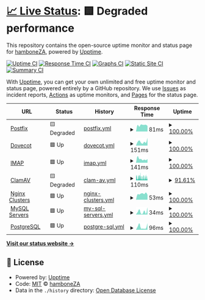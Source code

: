 # [📈 Live Status](https://hamboneZA.github.io/caffeine): <!--live status--> **🟨 Degraded performance**

This repository contains the open-source uptime monitor and status page for [hamboneZA](https://hamboneZA.github.io/caffeine), powered by [Upptime](https://github.com/upptime/upptime).

[![Uptime CI](https://github.com/hamboneZA/caffeine/workflows/Uptime%20CI/badge.svg)](https://github.com/hamboneZA/caffeine/actions?query=workflow%3A%22Uptime+CI%22)
[![Response Time CI](https://github.com/hamboneZA/caffeine/workflows/Response%20Time%20CI/badge.svg)](https://github.com/hamboneZA/caffeine/actions?query=workflow%3A%22Response+Time+CI%22)
[![Graphs CI](https://github.com/hamboneZA/caffeine/workflows/Graphs%20CI/badge.svg)](https://github.com/hamboneZA/caffeine/actions?query=workflow%3A%22Graphs+CI%22)
[![Static Site CI](https://github.com/hamboneZA/caffeine/workflows/Static%20Site%20CI/badge.svg)](https://github.com/hamboneZA/caffeine/actions?query=workflow%3A%22Static+Site+CI%22)
[![Summary CI](https://github.com/hamboneZA/caffeine/workflows/Summary%20CI/badge.svg)](https://github.com/hamboneZA/caffeine/actions?query=workflow%3A%22Summary+CI%22)

With [Upptime](https://upptime.js.org), you can get your own unlimited and free uptime monitor and status page, powered entirely by a GitHub repository. We use [Issues](https://github.com/hamboneZA/caffeine/issues) as incident reports, [Actions](https://github.com/hamboneZA/caffeine/actions) as uptime monitors, and [Pages](https://hamboneZA.github.io/caffeine) for the status page.

<!--start: status pages-->
<!-- This summary is generated by Upptime (https://github.com/upptime/upptime) -->
<!-- Do not edit this manually, your changes will be overwritten -->
<!-- prettier-ignore -->
| URL | Status | History | Response Time | Uptime |
| --- | ------ | ------- | ------------- | ------ |
| <img alt="" src="https://icons.duckduckgo.com/ip3/www.google.com.ico" height="13"> [Postfix](https://www.google.com) | 🟨 Degraded | [postfix.yml](https://github.com/hamboneZA/caffeine/commits/HEAD/history/postfix.yml) | <details><summary><img alt="Response time graph" src="./graphs/postfix/response-time-week.png" height="20"> 81ms</summary><br><a href="https://hamboneza.github.io/caffeine/history/postfix"><img alt="Response time 100" src="https://img.shields.io/endpoint?url=https%3A%2F%2Fraw.githubusercontent.com%2FhamboneZA%2Fcaffeine%2FHEAD%2Fapi%2Fpostfix%2Fresponse-time.json"></a><br><a href="https://hamboneza.github.io/caffeine/history/postfix"><img alt="24-hour response time 72" src="https://img.shields.io/endpoint?url=https%3A%2F%2Fraw.githubusercontent.com%2FhamboneZA%2Fcaffeine%2FHEAD%2Fapi%2Fpostfix%2Fresponse-time-day.json"></a><br><a href="https://hamboneza.github.io/caffeine/history/postfix"><img alt="7-day response time 81" src="https://img.shields.io/endpoint?url=https%3A%2F%2Fraw.githubusercontent.com%2FhamboneZA%2Fcaffeine%2FHEAD%2Fapi%2Fpostfix%2Fresponse-time-week.json"></a><br><a href="https://hamboneza.github.io/caffeine/history/postfix"><img alt="30-day response time 127" src="https://img.shields.io/endpoint?url=https%3A%2F%2Fraw.githubusercontent.com%2FhamboneZA%2Fcaffeine%2FHEAD%2Fapi%2Fpostfix%2Fresponse-time-month.json"></a><br><a href="https://hamboneza.github.io/caffeine/history/postfix"><img alt="1-year response time 100" src="https://img.shields.io/endpoint?url=https%3A%2F%2Fraw.githubusercontent.com%2FhamboneZA%2Fcaffeine%2FHEAD%2Fapi%2Fpostfix%2Fresponse-time-year.json"></a></details> | <details><summary><a href="https://hamboneza.github.io/caffeine/history/postfix">100.00%</a></summary><a href="https://hamboneza.github.io/caffeine/history/postfix"><img alt="All-time uptime 99.99%" src="https://img.shields.io/endpoint?url=https%3A%2F%2Fraw.githubusercontent.com%2FhamboneZA%2Fcaffeine%2FHEAD%2Fapi%2Fpostfix%2Fuptime.json"></a><br><a href="https://hamboneza.github.io/caffeine/history/postfix"><img alt="24-hour uptime 100.00%" src="https://img.shields.io/endpoint?url=https%3A%2F%2Fraw.githubusercontent.com%2FhamboneZA%2Fcaffeine%2FHEAD%2Fapi%2Fpostfix%2Fuptime-day.json"></a><br><a href="https://hamboneza.github.io/caffeine/history/postfix"><img alt="7-day uptime 100.00%" src="https://img.shields.io/endpoint?url=https%3A%2F%2Fraw.githubusercontent.com%2FhamboneZA%2Fcaffeine%2FHEAD%2Fapi%2Fpostfix%2Fuptime-week.json"></a><br><a href="https://hamboneza.github.io/caffeine/history/postfix"><img alt="30-day uptime 100.00%" src="https://img.shields.io/endpoint?url=https%3A%2F%2Fraw.githubusercontent.com%2FhamboneZA%2Fcaffeine%2FHEAD%2Fapi%2Fpostfix%2Fuptime-month.json"></a><br><a href="https://hamboneza.github.io/caffeine/history/postfix"><img alt="1-year uptime 99.99%" src="https://img.shields.io/endpoint?url=https%3A%2F%2Fraw.githubusercontent.com%2FhamboneZA%2Fcaffeine%2FHEAD%2Fapi%2Fpostfix%2Fuptime-year.json"></a></details>
| <img alt="" src="https://icons.duckduckgo.com/ip3/en.wikipedia.org.ico" height="13"> [Dovecot](https://en.wikipedia.org) | 🟩 Up | [dovecot.yml](https://github.com/hamboneZA/caffeine/commits/HEAD/history/dovecot.yml) | <details><summary><img alt="Response time graph" src="./graphs/dovecot/response-time-week.png" height="20"> 151ms</summary><br><a href="https://hamboneza.github.io/caffeine/history/dovecot"><img alt="Response time 178" src="https://img.shields.io/endpoint?url=https%3A%2F%2Fraw.githubusercontent.com%2FhamboneZA%2Fcaffeine%2FHEAD%2Fapi%2Fdovecot%2Fresponse-time.json"></a><br><a href="https://hamboneza.github.io/caffeine/history/dovecot"><img alt="24-hour response time 294" src="https://img.shields.io/endpoint?url=https%3A%2F%2Fraw.githubusercontent.com%2FhamboneZA%2Fcaffeine%2FHEAD%2Fapi%2Fdovecot%2Fresponse-time-day.json"></a><br><a href="https://hamboneza.github.io/caffeine/history/dovecot"><img alt="7-day response time 151" src="https://img.shields.io/endpoint?url=https%3A%2F%2Fraw.githubusercontent.com%2FhamboneZA%2Fcaffeine%2FHEAD%2Fapi%2Fdovecot%2Fresponse-time-week.json"></a><br><a href="https://hamboneza.github.io/caffeine/history/dovecot"><img alt="30-day response time 150" src="https://img.shields.io/endpoint?url=https%3A%2F%2Fraw.githubusercontent.com%2FhamboneZA%2Fcaffeine%2FHEAD%2Fapi%2Fdovecot%2Fresponse-time-month.json"></a><br><a href="https://hamboneza.github.io/caffeine/history/dovecot"><img alt="1-year response time 178" src="https://img.shields.io/endpoint?url=https%3A%2F%2Fraw.githubusercontent.com%2FhamboneZA%2Fcaffeine%2FHEAD%2Fapi%2Fdovecot%2Fresponse-time-year.json"></a></details> | <details><summary><a href="https://hamboneza.github.io/caffeine/history/dovecot">100.00%</a></summary><a href="https://hamboneza.github.io/caffeine/history/dovecot"><img alt="All-time uptime 98.33%" src="https://img.shields.io/endpoint?url=https%3A%2F%2Fraw.githubusercontent.com%2FhamboneZA%2Fcaffeine%2FHEAD%2Fapi%2Fdovecot%2Fuptime.json"></a><br><a href="https://hamboneza.github.io/caffeine/history/dovecot"><img alt="24-hour uptime 100.00%" src="https://img.shields.io/endpoint?url=https%3A%2F%2Fraw.githubusercontent.com%2FhamboneZA%2Fcaffeine%2FHEAD%2Fapi%2Fdovecot%2Fuptime-day.json"></a><br><a href="https://hamboneza.github.io/caffeine/history/dovecot"><img alt="7-day uptime 100.00%" src="https://img.shields.io/endpoint?url=https%3A%2F%2Fraw.githubusercontent.com%2FhamboneZA%2Fcaffeine%2FHEAD%2Fapi%2Fdovecot%2Fuptime-week.json"></a><br><a href="https://hamboneza.github.io/caffeine/history/dovecot"><img alt="30-day uptime 100.00%" src="https://img.shields.io/endpoint?url=https%3A%2F%2Fraw.githubusercontent.com%2FhamboneZA%2Fcaffeine%2FHEAD%2Fapi%2Fdovecot%2Fuptime-month.json"></a><br><a href="https://hamboneza.github.io/caffeine/history/dovecot"><img alt="1-year uptime 98.33%" src="https://img.shields.io/endpoint?url=https%3A%2F%2Fraw.githubusercontent.com%2FhamboneZA%2Fcaffeine%2FHEAD%2Fapi%2Fdovecot%2Fuptime-year.json"></a></details>
| <img alt="" src="https://icons.duckduckgo.com/ip3/news.ycombinator.com.ico" height="13"> [IMAP](https://news.ycombinator.com) | 🟩 Up | [imap.yml](https://github.com/hamboneZA/caffeine/commits/HEAD/history/imap.yml) | <details><summary><img alt="Response time graph" src="./graphs/imap/response-time-week.png" height="20"> 141ms</summary><br><a href="https://hamboneza.github.io/caffeine/history/imap"><img alt="Response time 171" src="https://img.shields.io/endpoint?url=https%3A%2F%2Fraw.githubusercontent.com%2FhamboneZA%2Fcaffeine%2FHEAD%2Fapi%2Fimap%2Fresponse-time.json"></a><br><a href="https://hamboneza.github.io/caffeine/history/imap"><img alt="24-hour response time 141" src="https://img.shields.io/endpoint?url=https%3A%2F%2Fraw.githubusercontent.com%2FhamboneZA%2Fcaffeine%2FHEAD%2Fapi%2Fimap%2Fresponse-time-day.json"></a><br><a href="https://hamboneza.github.io/caffeine/history/imap"><img alt="7-day response time 141" src="https://img.shields.io/endpoint?url=https%3A%2F%2Fraw.githubusercontent.com%2FhamboneZA%2Fcaffeine%2FHEAD%2Fapi%2Fimap%2Fresponse-time-week.json"></a><br><a href="https://hamboneza.github.io/caffeine/history/imap"><img alt="30-day response time 135" src="https://img.shields.io/endpoint?url=https%3A%2F%2Fraw.githubusercontent.com%2FhamboneZA%2Fcaffeine%2FHEAD%2Fapi%2Fimap%2Fresponse-time-month.json"></a><br><a href="https://hamboneza.github.io/caffeine/history/imap"><img alt="1-year response time 171" src="https://img.shields.io/endpoint?url=https%3A%2F%2Fraw.githubusercontent.com%2FhamboneZA%2Fcaffeine%2FHEAD%2Fapi%2Fimap%2Fresponse-time-year.json"></a></details> | <details><summary><a href="https://hamboneza.github.io/caffeine/history/imap">100.00%</a></summary><a href="https://hamboneza.github.io/caffeine/history/imap"><img alt="All-time uptime 99.88%" src="https://img.shields.io/endpoint?url=https%3A%2F%2Fraw.githubusercontent.com%2FhamboneZA%2Fcaffeine%2FHEAD%2Fapi%2Fimap%2Fuptime.json"></a><br><a href="https://hamboneza.github.io/caffeine/history/imap"><img alt="24-hour uptime 100.00%" src="https://img.shields.io/endpoint?url=https%3A%2F%2Fraw.githubusercontent.com%2FhamboneZA%2Fcaffeine%2FHEAD%2Fapi%2Fimap%2Fuptime-day.json"></a><br><a href="https://hamboneza.github.io/caffeine/history/imap"><img alt="7-day uptime 100.00%" src="https://img.shields.io/endpoint?url=https%3A%2F%2Fraw.githubusercontent.com%2FhamboneZA%2Fcaffeine%2FHEAD%2Fapi%2Fimap%2Fuptime-week.json"></a><br><a href="https://hamboneza.github.io/caffeine/history/imap"><img alt="30-day uptime 100.00%" src="https://img.shields.io/endpoint?url=https%3A%2F%2Fraw.githubusercontent.com%2FhamboneZA%2Fcaffeine%2FHEAD%2Fapi%2Fimap%2Fuptime-month.json"></a><br><a href="https://hamboneza.github.io/caffeine/history/imap"><img alt="1-year uptime 99.88%" src="https://img.shields.io/endpoint?url=https%3A%2F%2Fraw.githubusercontent.com%2FhamboneZA%2Fcaffeine%2FHEAD%2Fapi%2Fimap%2Fuptime-year.json"></a></details>
| <img alt="" src="https://icons.duckduckgo.com/ip3/spamassassin.apache.org.ico" height="13"> [ClamAV](https://spamassassin.apache.org/) | 🟨 Degraded | [clam-av.yml](https://github.com/hamboneZA/caffeine/commits/HEAD/history/clam-av.yml) | <details><summary><img alt="Response time graph" src="./graphs/clam-av/response-time-week.png" height="20"> 110ms</summary><br><a href="https://hamboneza.github.io/caffeine/history/clam-av"><img alt="Response time 114" src="https://img.shields.io/endpoint?url=https%3A%2F%2Fraw.githubusercontent.com%2FhamboneZA%2Fcaffeine%2FHEAD%2Fapi%2Fclam-av%2Fresponse-time.json"></a><br><a href="https://hamboneza.github.io/caffeine/history/clam-av"><img alt="24-hour response time 114" src="https://img.shields.io/endpoint?url=https%3A%2F%2Fraw.githubusercontent.com%2FhamboneZA%2Fcaffeine%2FHEAD%2Fapi%2Fclam-av%2Fresponse-time-day.json"></a><br><a href="https://hamboneza.github.io/caffeine/history/clam-av"><img alt="7-day response time 110" src="https://img.shields.io/endpoint?url=https%3A%2F%2Fraw.githubusercontent.com%2FhamboneZA%2Fcaffeine%2FHEAD%2Fapi%2Fclam-av%2Fresponse-time-week.json"></a><br><a href="https://hamboneza.github.io/caffeine/history/clam-av"><img alt="30-day response time 114" src="https://img.shields.io/endpoint?url=https%3A%2F%2Fraw.githubusercontent.com%2FhamboneZA%2Fcaffeine%2FHEAD%2Fapi%2Fclam-av%2Fresponse-time-month.json"></a><br><a href="https://hamboneza.github.io/caffeine/history/clam-av"><img alt="1-year response time 114" src="https://img.shields.io/endpoint?url=https%3A%2F%2Fraw.githubusercontent.com%2FhamboneZA%2Fcaffeine%2FHEAD%2Fapi%2Fclam-av%2Fresponse-time-year.json"></a></details> | <details><summary><a href="https://hamboneza.github.io/caffeine/history/clam-av">91.61%</a></summary><a href="https://hamboneza.github.io/caffeine/history/clam-av"><img alt="All-time uptime 99.41%" src="https://img.shields.io/endpoint?url=https%3A%2F%2Fraw.githubusercontent.com%2FhamboneZA%2Fcaffeine%2FHEAD%2Fapi%2Fclam-av%2Fuptime.json"></a><br><a href="https://hamboneza.github.io/caffeine/history/clam-av"><img alt="24-hour uptime 93.19%" src="https://img.shields.io/endpoint?url=https%3A%2F%2Fraw.githubusercontent.com%2FhamboneZA%2Fcaffeine%2FHEAD%2Fapi%2Fclam-av%2Fuptime-day.json"></a><br><a href="https://hamboneza.github.io/caffeine/history/clam-av"><img alt="7-day uptime 91.61%" src="https://img.shields.io/endpoint?url=https%3A%2F%2Fraw.githubusercontent.com%2FhamboneZA%2Fcaffeine%2FHEAD%2Fapi%2Fclam-av%2Fuptime-week.json"></a><br><a href="https://hamboneza.github.io/caffeine/history/clam-av"><img alt="30-day uptime 93.68%" src="https://img.shields.io/endpoint?url=https%3A%2F%2Fraw.githubusercontent.com%2FhamboneZA%2Fcaffeine%2FHEAD%2Fapi%2Fclam-av%2Fuptime-month.json"></a><br><a href="https://hamboneza.github.io/caffeine/history/clam-av"><img alt="1-year uptime 99.41%" src="https://img.shields.io/endpoint?url=https%3A%2F%2Fraw.githubusercontent.com%2FhamboneZA%2Fcaffeine%2FHEAD%2Fapi%2Fclam-av%2Fuptime-year.json"></a></details>
| <img alt="" src="https://icons.duckduckgo.com/ip3/www.google.com.ico" height="13"> [Nginx Clusters](https://www.google.com) | 🟩 Up | [nginx-clusters.yml](https://github.com/hamboneZA/caffeine/commits/HEAD/history/nginx-clusters.yml) | <details><summary><img alt="Response time graph" src="./graphs/nginx-clusters/response-time-week.png" height="20"> 53ms</summary><br><a href="https://hamboneza.github.io/caffeine/history/nginx-clusters"><img alt="Response time 61" src="https://img.shields.io/endpoint?url=https%3A%2F%2Fraw.githubusercontent.com%2FhamboneZA%2Fcaffeine%2FHEAD%2Fapi%2Fnginx-clusters%2Fresponse-time.json"></a><br><a href="https://hamboneza.github.io/caffeine/history/nginx-clusters"><img alt="24-hour response time 44" src="https://img.shields.io/endpoint?url=https%3A%2F%2Fraw.githubusercontent.com%2FhamboneZA%2Fcaffeine%2FHEAD%2Fapi%2Fnginx-clusters%2Fresponse-time-day.json"></a><br><a href="https://hamboneza.github.io/caffeine/history/nginx-clusters"><img alt="7-day response time 53" src="https://img.shields.io/endpoint?url=https%3A%2F%2Fraw.githubusercontent.com%2FhamboneZA%2Fcaffeine%2FHEAD%2Fapi%2Fnginx-clusters%2Fresponse-time-week.json"></a><br><a href="https://hamboneza.github.io/caffeine/history/nginx-clusters"><img alt="30-day response time 67" src="https://img.shields.io/endpoint?url=https%3A%2F%2Fraw.githubusercontent.com%2FhamboneZA%2Fcaffeine%2FHEAD%2Fapi%2Fnginx-clusters%2Fresponse-time-month.json"></a><br><a href="https://hamboneza.github.io/caffeine/history/nginx-clusters"><img alt="1-year response time 61" src="https://img.shields.io/endpoint?url=https%3A%2F%2Fraw.githubusercontent.com%2FhamboneZA%2Fcaffeine%2FHEAD%2Fapi%2Fnginx-clusters%2Fresponse-time-year.json"></a></details> | <details><summary><a href="https://hamboneza.github.io/caffeine/history/nginx-clusters">100.00%</a></summary><a href="https://hamboneza.github.io/caffeine/history/nginx-clusters"><img alt="All-time uptime 99.99%" src="https://img.shields.io/endpoint?url=https%3A%2F%2Fraw.githubusercontent.com%2FhamboneZA%2Fcaffeine%2FHEAD%2Fapi%2Fnginx-clusters%2Fuptime.json"></a><br><a href="https://hamboneza.github.io/caffeine/history/nginx-clusters"><img alt="24-hour uptime 100.00%" src="https://img.shields.io/endpoint?url=https%3A%2F%2Fraw.githubusercontent.com%2FhamboneZA%2Fcaffeine%2FHEAD%2Fapi%2Fnginx-clusters%2Fuptime-day.json"></a><br><a href="https://hamboneza.github.io/caffeine/history/nginx-clusters"><img alt="7-day uptime 100.00%" src="https://img.shields.io/endpoint?url=https%3A%2F%2Fraw.githubusercontent.com%2FhamboneZA%2Fcaffeine%2FHEAD%2Fapi%2Fnginx-clusters%2Fuptime-week.json"></a><br><a href="https://hamboneza.github.io/caffeine/history/nginx-clusters"><img alt="30-day uptime 100.00%" src="https://img.shields.io/endpoint?url=https%3A%2F%2Fraw.githubusercontent.com%2FhamboneZA%2Fcaffeine%2FHEAD%2Fapi%2Fnginx-clusters%2Fuptime-month.json"></a><br><a href="https://hamboneza.github.io/caffeine/history/nginx-clusters"><img alt="1-year uptime 99.99%" src="https://img.shields.io/endpoint?url=https%3A%2F%2Fraw.githubusercontent.com%2FhamboneZA%2Fcaffeine%2FHEAD%2Fapi%2Fnginx-clusters%2Fuptime-year.json"></a></details>
| <img alt="" src="https://icons.duckduckgo.com/ip3/en.wikipedia.org.ico" height="13"> [MySQL Servers](https://en.wikipedia.org) | 🟩 Up | [my-sql-servers.yml](https://github.com/hamboneZA/caffeine/commits/HEAD/history/my-sql-servers.yml) | <details><summary><img alt="Response time graph" src="./graphs/my-sql-servers/response-time-week.png" height="20"> 34ms</summary><br><a href="https://hamboneza.github.io/caffeine/history/my-sql-servers"><img alt="Response time 46" src="https://img.shields.io/endpoint?url=https%3A%2F%2Fraw.githubusercontent.com%2FhamboneZA%2Fcaffeine%2FHEAD%2Fapi%2Fmy-sql-servers%2Fresponse-time.json"></a><br><a href="https://hamboneza.github.io/caffeine/history/my-sql-servers"><img alt="24-hour response time 82" src="https://img.shields.io/endpoint?url=https%3A%2F%2Fraw.githubusercontent.com%2FhamboneZA%2Fcaffeine%2FHEAD%2Fapi%2Fmy-sql-servers%2Fresponse-time-day.json"></a><br><a href="https://hamboneza.github.io/caffeine/history/my-sql-servers"><img alt="7-day response time 34" src="https://img.shields.io/endpoint?url=https%3A%2F%2Fraw.githubusercontent.com%2FhamboneZA%2Fcaffeine%2FHEAD%2Fapi%2Fmy-sql-servers%2Fresponse-time-week.json"></a><br><a href="https://hamboneza.github.io/caffeine/history/my-sql-servers"><img alt="30-day response time 34" src="https://img.shields.io/endpoint?url=https%3A%2F%2Fraw.githubusercontent.com%2FhamboneZA%2Fcaffeine%2FHEAD%2Fapi%2Fmy-sql-servers%2Fresponse-time-month.json"></a><br><a href="https://hamboneza.github.io/caffeine/history/my-sql-servers"><img alt="1-year response time 46" src="https://img.shields.io/endpoint?url=https%3A%2F%2Fraw.githubusercontent.com%2FhamboneZA%2Fcaffeine%2FHEAD%2Fapi%2Fmy-sql-servers%2Fresponse-time-year.json"></a></details> | <details><summary><a href="https://hamboneza.github.io/caffeine/history/my-sql-servers">100.00%</a></summary><a href="https://hamboneza.github.io/caffeine/history/my-sql-servers"><img alt="All-time uptime 98.34%" src="https://img.shields.io/endpoint?url=https%3A%2F%2Fraw.githubusercontent.com%2FhamboneZA%2Fcaffeine%2FHEAD%2Fapi%2Fmy-sql-servers%2Fuptime.json"></a><br><a href="https://hamboneza.github.io/caffeine/history/my-sql-servers"><img alt="24-hour uptime 100.00%" src="https://img.shields.io/endpoint?url=https%3A%2F%2Fraw.githubusercontent.com%2FhamboneZA%2Fcaffeine%2FHEAD%2Fapi%2Fmy-sql-servers%2Fuptime-day.json"></a><br><a href="https://hamboneza.github.io/caffeine/history/my-sql-servers"><img alt="7-day uptime 100.00%" src="https://img.shields.io/endpoint?url=https%3A%2F%2Fraw.githubusercontent.com%2FhamboneZA%2Fcaffeine%2FHEAD%2Fapi%2Fmy-sql-servers%2Fuptime-week.json"></a><br><a href="https://hamboneza.github.io/caffeine/history/my-sql-servers"><img alt="30-day uptime 100.00%" src="https://img.shields.io/endpoint?url=https%3A%2F%2Fraw.githubusercontent.com%2FhamboneZA%2Fcaffeine%2FHEAD%2Fapi%2Fmy-sql-servers%2Fuptime-month.json"></a><br><a href="https://hamboneza.github.io/caffeine/history/my-sql-servers"><img alt="1-year uptime 98.34%" src="https://img.shields.io/endpoint?url=https%3A%2F%2Fraw.githubusercontent.com%2FhamboneZA%2Fcaffeine%2FHEAD%2Fapi%2Fmy-sql-servers%2Fuptime-year.json"></a></details>
| <img alt="" src="https://icons.duckduckgo.com/ip3/news.ycombinator.com.ico" height="13"> [PostgreSQL](https://news.ycombinator.com) | 🟩 Up | [postgre-sql.yml](https://github.com/hamboneZA/caffeine/commits/HEAD/history/postgre-sql.yml) | <details><summary><img alt="Response time graph" src="./graphs/postgre-sql/response-time-week.png" height="20"> 96ms</summary><br><a href="https://hamboneza.github.io/caffeine/history/postgre-sql"><img alt="Response time 127" src="https://img.shields.io/endpoint?url=https%3A%2F%2Fraw.githubusercontent.com%2FhamboneZA%2Fcaffeine%2FHEAD%2Fapi%2Fpostgre-sql%2Fresponse-time.json"></a><br><a href="https://hamboneza.github.io/caffeine/history/postgre-sql"><img alt="24-hour response time 210" src="https://img.shields.io/endpoint?url=https%3A%2F%2Fraw.githubusercontent.com%2FhamboneZA%2Fcaffeine%2FHEAD%2Fapi%2Fpostgre-sql%2Fresponse-time-day.json"></a><br><a href="https://hamboneza.github.io/caffeine/history/postgre-sql"><img alt="7-day response time 96" src="https://img.shields.io/endpoint?url=https%3A%2F%2Fraw.githubusercontent.com%2FhamboneZA%2Fcaffeine%2FHEAD%2Fapi%2Fpostgre-sql%2Fresponse-time-week.json"></a><br><a href="https://hamboneza.github.io/caffeine/history/postgre-sql"><img alt="30-day response time 103" src="https://img.shields.io/endpoint?url=https%3A%2F%2Fraw.githubusercontent.com%2FhamboneZA%2Fcaffeine%2FHEAD%2Fapi%2Fpostgre-sql%2Fresponse-time-month.json"></a><br><a href="https://hamboneza.github.io/caffeine/history/postgre-sql"><img alt="1-year response time 127" src="https://img.shields.io/endpoint?url=https%3A%2F%2Fraw.githubusercontent.com%2FhamboneZA%2Fcaffeine%2FHEAD%2Fapi%2Fpostgre-sql%2Fresponse-time-year.json"></a></details> | <details><summary><a href="https://hamboneza.github.io/caffeine/history/postgre-sql">100.00%</a></summary><a href="https://hamboneza.github.io/caffeine/history/postgre-sql"><img alt="All-time uptime 99.88%" src="https://img.shields.io/endpoint?url=https%3A%2F%2Fraw.githubusercontent.com%2FhamboneZA%2Fcaffeine%2FHEAD%2Fapi%2Fpostgre-sql%2Fuptime.json"></a><br><a href="https://hamboneza.github.io/caffeine/history/postgre-sql"><img alt="24-hour uptime 100.00%" src="https://img.shields.io/endpoint?url=https%3A%2F%2Fraw.githubusercontent.com%2FhamboneZA%2Fcaffeine%2FHEAD%2Fapi%2Fpostgre-sql%2Fuptime-day.json"></a><br><a href="https://hamboneza.github.io/caffeine/history/postgre-sql"><img alt="7-day uptime 100.00%" src="https://img.shields.io/endpoint?url=https%3A%2F%2Fraw.githubusercontent.com%2FhamboneZA%2Fcaffeine%2FHEAD%2Fapi%2Fpostgre-sql%2Fuptime-week.json"></a><br><a href="https://hamboneza.github.io/caffeine/history/postgre-sql"><img alt="30-day uptime 100.00%" src="https://img.shields.io/endpoint?url=https%3A%2F%2Fraw.githubusercontent.com%2FhamboneZA%2Fcaffeine%2FHEAD%2Fapi%2Fpostgre-sql%2Fuptime-month.json"></a><br><a href="https://hamboneza.github.io/caffeine/history/postgre-sql"><img alt="1-year uptime 99.88%" src="https://img.shields.io/endpoint?url=https%3A%2F%2Fraw.githubusercontent.com%2FhamboneZA%2Fcaffeine%2FHEAD%2Fapi%2Fpostgre-sql%2Fuptime-year.json"></a></details>

<!--end: status pages-->

[**Visit our status website →**](https://hamboneZA.github.io/caffeine)

## 📄 License

- Powered by: [Upptime](https://github.com/upptime/upptime)
- Code: [MIT](./LICENSE) © [hamboneZA](https://hamboneZA.github.io/caffeine)
- Data in the `./history` directory: [Open Database License](https://opendatacommons.org/licenses/odbl/1-0/)
